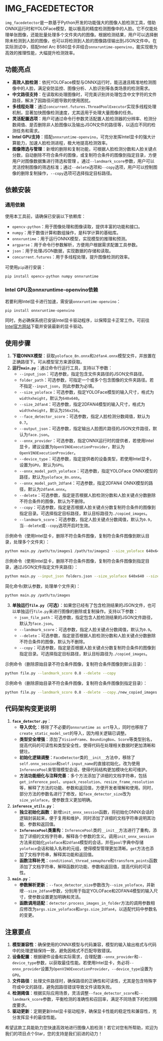 # IMG_FACEDETECTOR 

`img_facedetector`是一款基于Python开发的功能强大的图像人脸检测工具，借助ONNX运行时和YOLOFace模型，能以极高的精度检测图像中的人脸。它不仅能处理单张图像，还能批量处理多个文件夹内的图像。根据检测结果，用户可以选择删除未检测到人脸的图像，也可以将检测到人脸的图像路径输出到JSON文件中。在实际测试中，搭配Intel Arc B580显卡并结合`onnxruntime-openvino`，能实现极为高效的推理性能，大幅提升检测效率。

## 功能亮点
- **高效人脸检测**：依托YOLOFace模型与ONNX运行时，能迅速且精准地检测图像中的人脸，满足安防监控、图像分析、人脸识别等各类场景的检测需求。
- **中文路径支持**：在读取和处理图像时，可完美识别并处理包含中文字符的文件路径，解决了因路径问题导致的使用困扰。
- **多线程处理**：通过`concurrent.futures.ThreadPoolExecutor`实现多线程处理机制，显著加快图像检测速度，尤其适用于处理大量图像的任务。
- **灵活配置选项**：用户可通过命令行参数灵活配置人脸检测器的分辨率、检测分数阈值、是否删除非人脸图像以及输出JSON文件的路径等，以适应不同的检测任务和需求。
- **Intel GPU支持**：搭配`onnxruntime-openvino`，可充分发挥Intel显卡的强大计算能力，加速人脸检测进程，极大地提高检测效率。
- **图像筛选与管理**：新增的删除和复制功能，可根据人脸检测分数和人脸关键点分数，自动删除不符合条件的图像，或复制符合条件的图像到指定目录，方便用户对图像数据集进行筛选和管理 。通过`--landmark_score`参数，用户可以灵活控制图像的筛选标准；通过`--delete`选项和`--copy`选项，用户可以控制图像的删除复制操作，`--copy`选项可选择指定目标路径。

## 依赖安装
### 通用依赖
使用本工具前，请确保已安装以下依赖库：
- `opencv-python`：用于图像处理和图像读取，提供丰富的功能和接口。
- `numpy`：用于数值计算和数组操作，是科学计算的基础库。
- `onnxruntime`：用于运行ONNX模型，实现模型的推理和预测。
- `argparse`：用于命令行参数解析，方便用户根据需求配置工具参数。
- `json`：用于处理JSON数据，实现数据的存储和读取。
- `concurrent.futures`：用于多线程处理，提升图像检测的效率。

可使用`pip`进行安装：
```bash
pip install opencv-python numpy onnxruntime
```

### Intel GPU及onnxruntime-openvino依赖
若要利用Intel显卡进行加速，需安装`onnxruntime-openvino`：
```bash
pip install onnxruntime-openvino
```

同时，务必确保系统已安装Intel显卡驱动程序，以保障显卡正常工作。可前往[Intel官方网站](https://www.intel.com/content/www/us/en/download-center/home.html)下载并安装最新的显卡驱动。

## 使用步骤
1. **下载ONNX模型**：获取`yoloface_8n.onnx`和`2dfan4.onnx`模型文件，并放置在正确路径下。可从模型官方来源获取。
2. **运行`main.py`**：通过命令行运行工具，支持以下参数：
    - `--input_json`：可选参数，指定包含文件夹路径的JSON文件路径。
    - `folder_path`：可选参数，可指定一个或多个包含图像的文件夹路径。若不指定`--input_json`，则此参数为必填。
    - `--size_yoloface`：可选参数，指定YOLOFace模型的输入尺寸，格式为`widthxheight`，默认为`640x640`。
    - `--size_2dfan4`：可选参数，指定2DFAN4模型的输入尺寸，格式为`widthxheight`，默认为`256x256`。
    - `--face_detector_score`：可选参数，指定人脸检测分数阈值，默认为`0.7`。
    - `--output_json`：可选参数，指定输出人脸图片路径的JSON文件路径，默认为`face.json`。
    - `--onnx_provider`：可选参数，指定ONNX运行时的提供者，若使用Intel显卡，建议设置为`OpenVINOExecutionProvider`，默认为`OpenVINOExecutionProvider`。
    - `--device_type`：可选参数，指定提供者的设备类型，若使用Intel显卡，设置为`GPU`，默认为`GPU`。
    - `--onnx_model_path_yoloface`：可选参数，指定YOLOFace ONNX模型的路径，默认为`yoloface_8n.onnx`。
    - `--onnx_model_path_2dfan4`：可选参数，指定2DFAN4 ONNX模型的路径，默认为`2dfan4.onnx`。
    - `--delete`：可选参数，指定是否根据人脸检测分数和人脸关键点分数删除不符合条件的图像，默认为不删除。
    - `--copy`：可选参数，指定是否根据人脸关键点分数复制符合条件的图像到指定目录。可选择指定目标路径，默认目标路径为`./copied_images`。
    - `--landmark_score`：可选参数，指定人脸关键点分数阈值，默认为`0.9`，当`--delete`或`--copy`选项开启时生效。

示例命令（使用Intel显卡，删除不符合条件图像，复制符合条件图像到默认目录，处理多个文件夹）：
```bash
python main.py /path/to/images1 /path/to/images2 --size_yoloface 640x640 --size_2dfan4 256x256 --face_detector_score 0.7 --delete --landmark_score 0.9 --output_json face.json --onnx_provider OpenVINOExecutionProvider --device_type GPU --onnx_model_path_yoloface yoloface_8n.onnx --onnx_model_path_2dfan4 2dfan4.onnx --copy
```

示例命令（使用Intel显卡，删除不符合条件图像，复制符合条件图像到指定目录，通过JSON文件指定文件夹路径）：
```bash
python main.py --input_json folders.json --size_yoloface 640x640 --size_2dfan4 256x256 --face_detector_score 0.7 --delete --landmark_score 0.9 --output_json face.json --onnx_provider OpenVINOExecutionProvider --device_type GPU --onnx_model_path_yoloface yoloface_8n.onnx --onnx_model_path_2dfan4 2dfan4.onnx --copy./new_copied_images
```

简化命令(默认参数，处理单个文件夹)：
```bash
python main.py /path/to/images 
```

3. **单独运行`file.py`（可选）**：如果您已经有了包含检测结果的JSON文件，也可以单独运行`file.py`来进行图像的删除或复制操作。支持以下参数：
    - `json_file_path`：可选参数，指定包含人脸检测结果的JSON文件路径，默认为`face.json`。
    - `--landmark_score`：可选参数，指定人脸关键点分数阈值，默认为`0.9`。
    - `--delete`：可选参数，指定是否根据人脸检测分数和人脸关键点分数删除不符合条件的图像，默认为不删除。
    - `--copy`：可选参数，指定是否根据人脸关键点分数复制符合条件的图像到指定目录。可选择指定目标路径，默认目标路径为`./copied_images`。

示例命令（删除原始目录不符合条件图像，复制符合条件图像到默认目录）：
```bash
python file.py --landmark_score 0.8 --delete --copy
```

示例命令（删除原始目录不符合条件图像，复制符合条件图像到指定目录）：
```bash
python file.py --landmark_score 0.8 --delete --copy./new_copied_images
```

## 代码架构变更说明
1. **`face_detector.py`**：
    - **导入优化**：移除了不必要的`onnxruntime as ort`导入，同时也移除了`create_static_model_set`的导入，因为相关逻辑已调整。
    - **类型安全增强**：添加了`VisionFrame`、`BoundingBox`、`Score`等类型别名，提高代码的可读性和类型安全性，使得代码在处理相关数据时更加清晰和健壮。
    - **初始化逻辑调整**：`FaceDetector`类的`__init__`方法中，移除了`self.onnx_session`和`self.input_name`的直接初始化，改为使用`InferencePool`来管理模型会话，使得代码结构更加模块化和可维护。
    - **方法功能细化与注释完善**：多个方法添加了详细的文档字符串，包括`get_inference_pool`、`unpack_resolution`、`resize_frame_resolution`等，解释了方法的功能、参数和返回值，方便开发者理解和使用。同时，部分方法的参数名进行了修改，如`face_detector_size`改为`size_yoloface`，使参数含义更加明确。
2. **`inference_utils.py`**：
    - **独立初始化函数**：新增`init_onnx_session`函数，将初始化ONNX会话的逻辑封装起来，便于复用和维护，同时添加了详细的文档字符串说明其功能、参数和返回值。
    - **`InferencePool`类重构**：`InferencePool`类的`__init__`方法进行了重构，添加了详细的文档字符串，解释各个参数的含义。调用`init_onnx_session`方法来初始化`yoloface`和`2dfan4`模型的会话，并在`pool`字典中存储`yoloface`会话和输入名称的元组，使得模型管理更加清晰。`get`方法也添加了文档字符串，解释其功能和返回值。
    - **函数注释补充**：`conditional_thread_semaphore`和`transform_points`函数添加了文档字符串，解释函数的功能、参数和返回值，提高代码的可读性。
3. **`main.py`**：
    - **参数解析更新**：`--face_detector_size`参数改为`--size_yoloface`，并新增`--size_2dfan4`参数，分别用于指定YOLOFace和2DFAN4模型的输入尺寸，使参数设置更加明确和灵活。
    - **函数调用适配**：`detector.process_images_in_folder`方法的调用参数相应修改为`args.size_yoloface`和`args.size_2dfan4`，以适配代码中参数名的变更。

## 注意要点
1. **模型兼容性**：确保使用的ONNX模型与代码兼容，模型的输入输出格式与代码中的处理逻辑保持一致，避免因格式不匹配导致错误。
2. **设备配置**：根据硬件设备和实际需求，合理配置`--onnx_provider`和`--device_type`参数，以获取最佳性能。若使用Intel显卡，务必将`--onnx_provider`设置为`OpenVINOExecutionProvider`，`--device_type`设置为`GPU`。
3. **文件路径**：处理文件路径时，确保路径的正确性和可读性，尤其是包含特殊字符或中文的路径，避免因路径错误导致文件读取失败。
4. **检测阈值**：根据实际应用场景，灵活调整`--face_detector_score`和`--landmark_score`参数，平衡检测的准确性和召回率，满足不同场景下的检测精度要求。
5. **驱动更新**：定期更新Intel显卡驱动程序，确保显卡性能的稳定性和兼容性，充分发挥显卡的最佳性能。

希望这款工具能助力您快速高效地进行图像人脸检测！若它对您有所帮助，欢迎为我们的项目点个Star，您的支持是我们前进的动力！